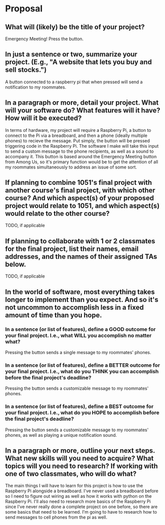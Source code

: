 # Proposal

## What will (likely) be the title of your project?

Emergency Meeting! Press the button.

## In just a sentence or two, summarize your project. (E.g., "A website that lets you buy and sell stocks.")

A button connected to a raspberry pi that when pressed will send a notification to my roommates.

## In a paragraph or more, detail your project. What will your software do? What features will it have? How will it be executed?

In terms of hardware, my project will require a Raspberry Pi, a button to connect to the Pi via a breadboard, and then a phone (ideally multiple phones) to recieve the message. Put simply, the button will be pressed triggering code in the Raspberry Pi. The software I make will take this input to send a custom message to the phone recipients, as well as a sound to accompany it. This button is based around the Emergency Meeting button from Among Us, so it's primary function would be to get the attention of all my roommates simultaneously to address an issue of some sort.

## If planning to combine 1051's final project with another course's final project, with which other course? And which aspect(s) of your proposed project would relate to 1051, and which aspect(s) would relate to the other course?

TODO, if applicable

## If planning to collaborate with 1 or 2 classmates for the final project, list their names, email addresses, and the names of their assigned TAs below.

TODO, if applicable

## In the world of software, most everything takes longer to implement than you expect. And so it's not uncommon to accomplish less in a fixed amount of time than you hope.

### In a sentence (or list of features), define a GOOD outcome for your final project. I.e., what WILL you accomplish no matter what?

Pressing the button sends a single message to my roommates' phones.

### In a sentence (or list of features), define a BETTER outcome for your final project. I.e., what do you THINK you can accomplish before the final project's deadline?

Pressing the button sends a customizable message to my roommates' phones.

### In a sentence (or list of features), define a BEST outcome for your final project. I.e., what do you HOPE to accomplish before the final project's deadline?

Pressing the button sends a customizable message to my roommates' phones, as well as playing a unique notification sound.

## In a paragraph or more, outline your next steps. What new skills will you need to acquire? What topics will you need to research? If working with one of two classmates, who will do what?

The main things I will have to learn for this project is how to use the Raspberry Pi alongside a breadboard. I've never used a breadboard before so I need to figure out wiring as well as how it works with python on the Raspberry Pi. I'll also need to research more basics of the Raspberry Pi since I've never really done a complete project on one before, so there are some basics that need to be learned. I'm going to have to research how to send messages to cell phones from the pi as well.
